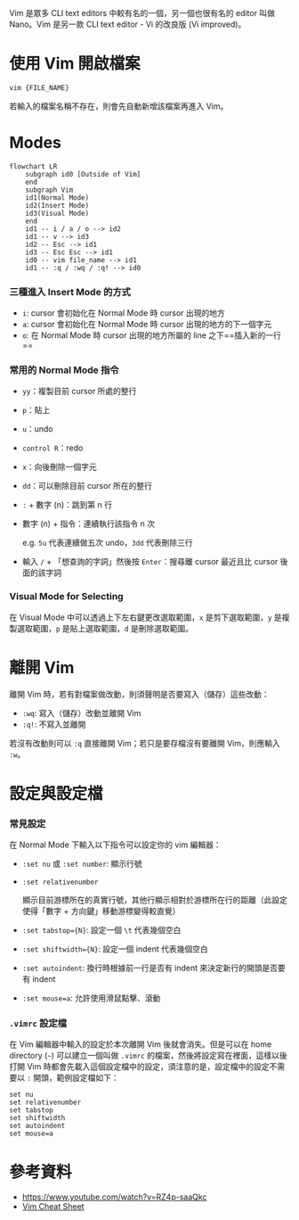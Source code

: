 Vim 是眾多 CLI text editors 中較有名的一個，另一個也很有名的 editor 叫做 Nano。Vim 是另一款 CLI text editor - Vi 的改良版 (Vi improved)。

# 使用 Vim 開啟檔案

```bash
vim {FILE_NAME}
```

若輸入的檔案名稱不存在，則會先自動新增該檔案再進入 Vim。

# Modes

```mermaid
flowchart LR
    subgraph id0 [Outside of Vim]
    end
    subgraph Vim
    id1(Normal Mode)
    id2(Insert Mode)
    id3(Visual Mode)
    end
    id1 -- i / a / o --> id2
    id1 -- v --> id3
    id2 -- Esc --> id1
    id3 -- Esc Esc --> id1
    id0 -- vim file_name --> id1
    id1 -- :q / :wq / :q! --> id0
```

### 三種進入 Insert Mode 的方式

- `i`: cursor 會初始化在 Normal Mode 時 cursor 出現的地方
- `a`: cursor 會初始化在 Normal Mode 時 cursor 出現的地方的下一個字元
- `o`: 在 Normal Mode 時 cursor 出現的地方所屬的 line 之下==插入新的一行==

### 常用的 Normal Mode 指令

- `yy`：複製目前 cursor 所處的整行
- `p`：貼上
- `u`：undo
- `control R`：redo
- `x`：向後刪除一個字元
- `dd`：可以刪除目前 cursor 所在的整行
- `:` + 數字 (n)：跳到第 n 行
- 數字 (n) + 指令：連續執行該指令 n 次

    e.g. `5u` 代表連續做五次 undo，`3dd` 代表刪除三行

- 輸入 `/` + 「想查詢的字詞」然後按 `Enter`：搜尋離 cursor 最近且比 cursor 後面的該字詞

### Visual Mode for Selecting

在 Visual Mode 中可以透過上下左右鍵更改選取範圍，`x` 是剪下選取範圍，`y` 是複製選取範圍，`p` 是貼上選取範圍，`d` 是刪除選取範圍。

# 離開 Vim

離開 Vim 時，若有對檔案做改動，則須聲明是否要寫入（儲存）這些改動：

- `:wq`: 寫入（儲存）改動並離開 Vim
- `:q!`: 不寫入並離開

若沒有改動則可以 `:q` 直接離開 Vim；若只是要存檔沒有要離開 Vim，則應輸入 `:w`。

# 設定與設定檔

### 常見設定

在 Normal Mode 下輸入以下指令可以設定你的 vim 編輯器：

- `:set nu` 或 `:set number`: 顯示行號

- `:set relativenumber`

    顯示目前游標所在的真實行號，其他行顯示相對於游標所在行的距離（此設定使得「數字 + 方向鍵」移動游標變得較直覺）

- `:set tabstop={N}`: 設定一個 `\t` 代表幾個空白
- `:set shiftwidth={N}`: 設定一個 indent 代表幾個空白
- `:set autoindent`: 換行時根據前一行是否有 indent 來決定新行的開頭是否要有 indent
- `:set mouse=a`: 允許使用滑鼠點擊、滾動

### `.vimrc` 設定檔

在 Vim 編輯器中輸入的設定於本次離開 Vim 後就會消失。但是可以在 home directory (`~`) 可以建立一個叫做 `.vimrc` 的檔案，然後將設定寫在裡面，這樣以後打開 Vim 時都會先載入這個設定檔中的設定，須注意的是，設定檔中的設定不需要以 `:` 開頭，範例設定檔如下：

```plaintext
set nu
set relativenumber
set tabstop
set shiftwidth
set autoindent
set mouse=a
```

# 參考資料

- <https://www.youtube.com/watch?v=RZ4p-saaQkc>
- [Vim Cheat Sheet](https://hackmd.io/@sysprog/gnu-linux-dev/https%3A%2F%2Fvim.rtorr.com%2F)
